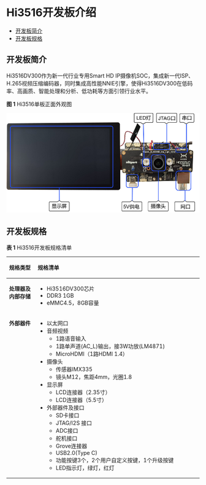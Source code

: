 # Hi3516开发板介绍<a name="ZH-CN_TOPIC_0000001053666242"></a>

-   [开发板简介](#section047719215429)
-   [开发板规格](#section15192203316533)

## 开发板简介<a name="section047719215429"></a>

Hi3516DV300作为新一代行业专用Smart HD IP摄像机SOC，集成新一代ISP、H.265视频压缩编码器，同时集成高性能NNIE引擎，使得Hi3516DV300在低码率、高画质、智能处理和分析、低功耗等方面引领行业水平。

**图 1**  Hi3516单板正面外观图<a name="fig11402183715219"></a>  


![](figures/3516正面.png)

## 开发板规格<a name="section15192203316533"></a>

**表 1**  Hi3516开发板规格清单

<a name="table31714894311"></a>
<table><thead align="left"><tr id="row10171198194310"><th class="cellrowborder" valign="top" width="14.77%" id="mcps1.2.3.1.1"><p id="a2b235e9ed55f4338886788f140e648a0"><a name="a2b235e9ed55f4338886788f140e648a0"></a><a name="a2b235e9ed55f4338886788f140e648a0"></a>规格类型</p>
</th>
<th class="cellrowborder" valign="top" width="85.22999999999999%" id="mcps1.2.3.1.2"><p id="p9702458104014"><a name="p9702458104014"></a><a name="p9702458104014"></a>规格清单</p>
</th>
</tr>
</thead>
<tbody><tr id="row0171168114311"><td class="cellrowborder" valign="top" width="14.77%" headers="mcps1.2.3.1.1 "><p id="p1698185431418"><a name="p1698185431418"></a><a name="p1698185431418"></a><strong id="b127621861200"><a name="b127621861200"></a><a name="b127621861200"></a>处理器及内部存储</strong></p>
</td>
<td class="cellrowborder" valign="top" width="85.22999999999999%" headers="mcps1.2.3.1.2 "><a name="ul1147113537186"></a><a name="ul1147113537186"></a><ul id="ul1147113537186"><li>Hi3516DV300芯片</li><li>DDR3 1GB</li><li>eMMC4.5，8GB容量</li></ul>
</td>
</tr>
<tr id="row21721687435"><td class="cellrowborder" valign="top" width="14.77%" headers="mcps1.2.3.1.1 "><p id="p817216810435"><a name="p817216810435"></a><a name="p817216810435"></a><strong id="b1172016266246"><a name="b1172016266246"></a><a name="b1172016266246"></a>外部器件</strong></p>
</td>
<td class="cellrowborder" valign="top" width="85.22999999999999%" headers="mcps1.2.3.1.2 "><a name="ul179543016208"></a><a name="ul179543016208"></a><ul id="ul179543016208"><li>以太网口</li><li>音频视频<a name="ul5941311869"></a><a name="ul5941311869"></a><ul id="ul5941311869"><li>1路语音输入</li><li>1路单声道(AC_L)输出，接3W功放(LM4871)</li><li>MicroHDMI（1路HDMI 1.4）</li></ul>
</li><li>摄像头<a name="ul924263620"></a><a name="ul924263620"></a><ul id="ul924263620"><li>传感器IMX335</li><li>镜头M12，焦距4mm，光圈1.8</li></ul>
</li><li>显示屏<a name="ul101471711667"></a><a name="ul101471711667"></a><ul id="ul101471711667"><li>LCD连接器（2.35寸）</li><li>LCD连接器（5.5寸）</li></ul>
</li><li>外部器件及接口<a name="ul089255556"></a><a name="ul089255556"></a><ul id="ul089255556"><li>SD卡接口</li><li>JTAG/I2S 接口</li><li>ADC接口</li><li>舵机接口</li><li>Grove连接器</li><li>USB2.0(Type C)</li><li>功能按键3个，2个用户自定义按键，1个升级按键</li><li>LED指示灯，绿灯，红灯</li></ul>
</li></ul>
</td>
</tr>
</tbody>
</table>


